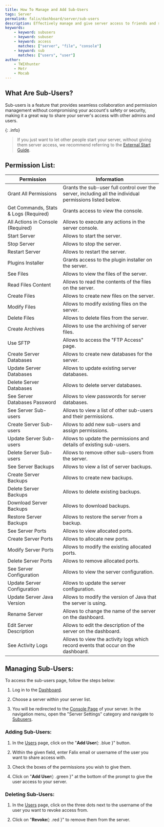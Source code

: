 ```yaml
---
title: How To Manage and Add Sub-Users
tags: Server
permalink: falix/dashboard/server/sub-users
description: Effectively manage and give server access to friends and server admins.
keywords:
    - keyword: subusers
    - keyword: subuser
    - keyword: access
      matches: ["server", "file", "console"]
    - keyword: sub
      matches: ["users", "user"]
author:
    - TWIXhunter
    - Metr
    - Mocab
---
```


## What Are Sub-Users?

Sub-users is a feature that provides seamless collaboration and permission management without compromising your account's safety or security, making it a great way to share your server's access with other admins and users.

{: .info}

> If you just want to let other people start your server, without giving them server access, we recommend referring to the [External Start Guide](https://kb.falixnodes.net/falix/dashboard/server/external-start).

## Permission List:

| Permission                            | Information                                                                                              |
| ------------------------------------- | -------------------------------------------------------------------------------------------------------- |
| Grant All Permissions                 | Grants the sub-user full control over the server, including all the individual permissions listed below. |
| Get Commands, Stats & Logs (Required) | Grants access to view the console.                                                                       |
| All Actions in Console (Required)     | Allows to execute any actions in the server console.                                                     |
| Start Server                          | Allows to start the server.                                                                              |
| Stop Server                           | Allows to stop the server.                                                                               |
| Restart Server                        | Allows to restart the server.                                                                            |
| Plugins Installer                     | Grants access to the plugin installer on the server.                                                     |
| See Files                             | Allows to view the files of the server.                                                                  |
| Read Files Content                    | Allows to read the contents of the files on the server.                                                  |
| Create Files                          | Allows to create new files on the server.                                                                |
| Modify Files                          | Allows to modify existing files on the server.                                                           |
| Delete Files                          | Allows to delete files from the server.                                                                  |
| Create Archives                       | Allows to use the archiving of server files.                                                             |
| Use SFTP                              | Allows to access the "FTP Access" page.                                                                  |
| Create Server Databases               | Allows to create new databases for the server.                                                           |
| Update Server Databases               | Allows to update existing server databases.                                                              |
| Delete Server Databases               | Allows to delete server databases.                                                                       |
| See Server Databases Password         | Allows to view passwords for server databases.                                                           |
| See Server Sub-users                  | Allows to view a list of other sub-users and their permissions.                                          |
| Create Server Sub-users               | Allows to add new sub-users and assign permissions.                                                      |
| Update Server Sub-users               | Allows to update the permissions and details of existing sub-users.                                      |
| Delete Server Sub-users               | Allows to remove other sub-users from the server.                                                        |
| See Server Backups                    | Allows to view a list of server backups.                                                                 |
| Create Server Backups                 | Allows to create new backups.                                                                            |
| Delete Server Backups                 | Allows to delete existing backups.                                                                       |
| Download Server Backups               | Allows to download backups.                                                                              |
| Restore Server Backups                | Allows to restore the server from a backup.                                                              |
| See Server Ports                      | Allows to view allocated ports.                                                                          |
| Create Server Ports                   | Allows to allocate new ports.                                                                            |
| Modify Server Ports                   | Allows to modify the existing allocated ports.                                                           |
| Delete Server Ports                   | Allows to remove allocated ports.                                                                        |
| See Server Configuration              | Allows to view the server configuration.                                                                 |
| Update Server Configuration           | Allows to update the server configuration.                                                               |
| Update Server Java Version            | Allows to modify the version of Java that the server is using.                                           |
| Rename Server                         | Allows to change the name of the server on the dashboard.                                                |
| Edit Server Description               | Allows to edit the description of the server on the dashboard.                                           |
| See Activity Logs                     | Allows to view the activity logs which record events that occur on the dashboard.                        |

## Managing Sub-Users:

To access the sub-users page, follow the steps below:

1. Log in to the [Dashboard](https://client.falixnodes.net/).

2. Choose a server within your server list.

3. You will be redirected to the [Console Page](https://client.falixnodes.net/server/console)  of your server. In the navigation menu, open the "Server Settings" category and navigate to [Subusers](https://client.falixnodes.net/server/subusers).

### Adding Sub-Users:

1. In the [Users](https://client.falixnodes.net/server/subusers) page, click on the "**Add User**{: .blue }" button.

2. Within the given field, enter Falix email or username of the user you want to share access with.

3. Check the boxes of the permissions you wish to give them.

4. Click on "**Add User**{: .green }" at the bottom of the prompt to give the user access to your server.

### Deleting Sub-Users:

1. In the [Users](https://client.falixnodes.net/server/subusers) page, click on the three dots next to the username of the user you want to revoke access from.

2. Click on "**Revoke**{: .red }" to remove them from the server.
